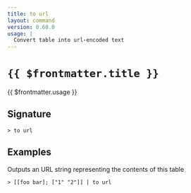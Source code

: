 ```yaml
---
title: to url
layout: command
version: 0.60.0
usage: |
  Convert table into url-encoded text
---
```


# `{{ $frontmatter.title }}`

<div style='white-space: pre-wrap;'>{{ $frontmatter.usage }}</div>

## Signature

`> to url `

## Examples

Outputs an URL string representing the contents of this table

```shell
> [[foo bar]; ["1" "2"]] | to url
```
